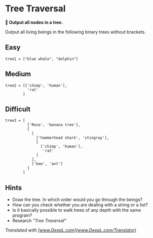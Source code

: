 
# Tree Traversal

**🎯 Output all nodes in a tree.**

Output all living beings in the following binary trees without brackets.

## Easy

    tree1 = ["blue whale", "dolphin"]

## Medium

    tree2 = [['chimp', 'human'],
              'rat'
            ]

## Difficult

    tree3 = [
              ['Rose', 'banana tree'],
              [
                [
                  ['hammerhead shark', 'stingray'],
                  [
                    ['chimp', 'human'],
                     'rat'
                  ]
                ],
                ['bee', 'ant']
              ]
            ]

## Hints

* Draw the tree. In which order would you go through the beings?
* How can you check whether you are dealing with a string or a list?
* Is it basically possible to walk trees of any depth with the same program?
* Research *"Tree Traversal"*

*Translated with [www.DeepL.com](www.DeepL.com/Translator)*
